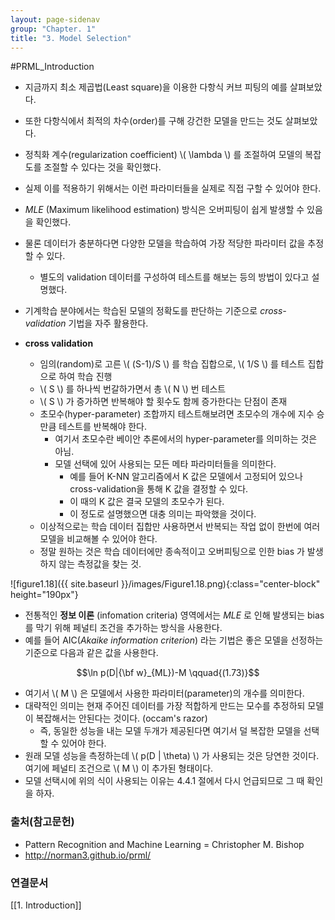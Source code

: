 ```yaml
---
layout: page-sidenav
group: "Chapter. 1"
title: "3. Model Selection"
---
```

#PRML_Introduction 
- 지금까지 최소 제곱법(Least square)을 이용한 다항식 커브 피팅의 예를 살펴보았다.
- 또한 다항식에서 최적의 차수(order)를 구해 강건한 모델을 만드는 것도 살펴보았다.
- 정칙화 계수(regularization coefficient) \\( \lambda \\) 를 조절하여 모델의 복잡도를 조절할 수 있다는 것을 확인했다.
- 실제 이를 적용하기 위해서는 이런 파라미터들을 실제로 직접 구할 수 있어야 한다.

- *MLE* (Maximum likelihood estimation) 방식은 오버피팅이 쉽게 발생할 수 있음을 확인했다.
- 물론 데이터가 충분하다면 다양한 모델을 학습하여 가장 적당한 파라미터 값을 추정할 수 있다.
    - 별도의 validation 데이터를 구성하여 테스트를 해보는 등의 방법이 있다고 설명했다.
- 기계학습 분야에서는 학습된 모델의 정확도를 판단하는 기준으로 *cross-validation* 기법을 자주 활용한다.

- **cross validation**
    - 임의(random)로 고른 \\( (S-1)/S \\) 를 학습 집합으로, \\( 1/S \\) 를 테스트 집합으로 하여 학습 진행
    - \\( S \\) 를 하나씩 번갈하가면서 총 \\( N \\) 번 테스트
    - \\( S \\) 가 증가하면 반복해야 할 횟수도 함께 증가한다는 단점이 존재
    - 초모수(hyper-parameter) 조합까지 테스트해보려면 초모수의 개수에 지수 승만큼 테스트를 반복해야 한다.
        - 여기서 초모수란 베이안 추론에서의 hyper-parameter를 의미하는 것은 아님.
        - 모델 선택에 있어 사용되는 모든 메타 파라미터들을 의미한다.
            - 예를 들어 K-NN 알고리즘에서 K 값은 모델에서 고정되어 있으나 cross-validation을 통해 K 값을 결정할 수 있다.
            - 이 때의 K 값은 결국 모델의 초모수가 된다.
            - 이 정도로 설명했으면 대충 의미는 파악했을 것이다.
    - 이상적으로는 학습 데이터 집합만 사용하면서 반복되는 작업 없이 한번에 여러 모델을 비교해볼 수 있어야 한다.
    - 정말 원하는 것은 학습 데이터에만 종속적이고 오버피팅으로 인한 bias 가 발생하지 않는 측정값을 찾는 것.

![figure1.18]({{ site.baseurl }}/images/Figure1.18.png){:class="center-block" height="190px"}
  
- 전통적인 **정보 이론** (infomation criteria) 영역에서는 *MLE* 로 인해 발생되는 bias를 막기 위해 페널티 조건을 추가하는 방식을 사용한다.
- 예를 들어 AIC(*Akaike information criterion*) 라는 기법은 좋은 모델을 선정하는 기준으로 다음과 같은 값을 사용한다.

$$\ln p(D|{\bf w}_{ML})-M \qquad{(1.73)}$$

- 여기서 \\( M \\) 은 모델에서 사용한 파라미터(parameter)의 개수를 의미한다.
- 대략적인 의미는 현재 주어진 데이터를 가장 적합하게 만드는 모수를 추정하되 모델이 복잡해서는 안된다는 것이다. (occam's razor)
    - 즉, 동일한 성능을 내는 모델 두개가 제공된다면 여기서 덜 복잡한 모델을 선택할 수 있어야 한다.
- 원래 모델 성능을 측정하는데 \\( p(D \| \theta) \\) 가 사용되는 것은 당연한 것이다. 여기에 페널티 조건으로 \\( M \\) 이 추가된 형태이다. 
- 모델 선택시에 위의 식이 사용되는 이유는 4.4.1 절에서 다시 언급되므로 그 때 확인을 하자.

### 출처(참고문헌)
- Pattern Recognition and Machine Learning = Christopher M. Bishop
- http://norman3.github.io/prml/

### 연결문서
[[1. Introduction]]
